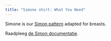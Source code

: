 ```yaml
---
title: "Simone shirt: What You Need"
---
```


<Note>

Simone is our [Simon pattern](/designs/simon/) adapted for breasts.

Raadpleeg [de Simon documentatie](/docs/patterns/simon/).

</Note>
